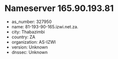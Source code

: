 # Nameserver 165.90.193.81

* as_number: 327950
* name: 81-193-90-165.izwi.net.za.
* city: Thabazimbi
* country: ZA
* organization: AS-IZWI
* version: Unknown
* dnssec: Unknown
